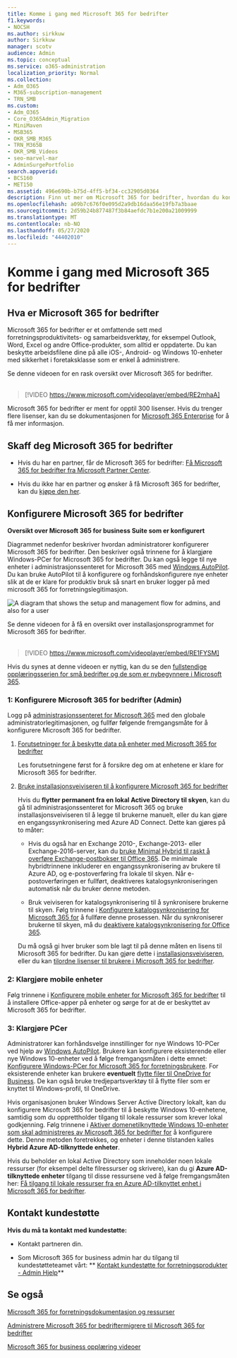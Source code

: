 ```yaml
---
title: Komme i gang med Microsoft 365 for bedrifter
f1.keywords:
- NOCSH
ms.author: sirkkuw
author: Sirkkuw
manager: scotv
audience: Admin
ms.topic: conceptual
ms.service: o365-administration
localization_priority: Normal
ms.collection:
- Adm_O365
- M365-subscription-management
- TRN_SMB
ms.custom:
- Adm_O365
- Core_O365Admin_Migration
- MiniMaven
- MSB365
- OKR_SMB_M365
- TRN_M365B
- OKR_SMB_Videos
- seo-marvel-mar
- AdminSurgePortfolio
search.appverid:
- BCS160
- MET150
ms.assetid: 496e690b-b75d-4ff5-bf34-cc32905d0364
description: Finn ut mer om Microsoft 365 for bedrifter, hvordan du konfigurerer det og hvordan du klargjør brukernes enheter og PCer for å sikre at de er beskyttet av Microsoft 365 for bedrifter.
ms.openlocfilehash: a09b7c676f0e095d2a9db16daa56e19fb7a3baae
ms.sourcegitcommit: 2d59b24b877487f3b84aefdc7b1e200a21009999
ms.translationtype: MT
ms.contentlocale: nb-NO
ms.lasthandoff: 05/27/2020
ms.locfileid: "44402010"
---
```

# <a name="get-started-with-microsoft-365-for-business"></a>Komme i gang med Microsoft 365 for bedrifter

## <a name="what-is-microsoft-365-for-business"></a>Hva er Microsoft 365 for bedrifter

Microsoft 365 for bedrifter er et omfattende sett med forretningsproduktivitets- og samarbeidsverktøy, for eksempel Outlook, Word, Excel og andre Office-produkter, som alltid er oppdaterte. Du kan beskytte arbeidsfilene dine på alle iOS-, Android- og Windows 10-enheter med sikkerhet i foretaksklasse som er enkel å administrere.

Se denne videoen for en rask oversikt over Microsoft 365 for bedrifter.<br><br>

> [!VIDEO https://www.microsoft.com/videoplayer/embed/RE2mhaA] 
  
Microsoft 365 for bedrifter er ment for opptil 300 lisenser. Hvis du trenger flere lisenser, kan du se dokumentasjonen for [Microsoft 365 Enterprise](https://go.microsoft.com/fwlink/p/?linkid=860986) for å få mer informasjon. 
  
## <a name="get-microsoft-365-for-business"></a>Skaff deg Microsoft 365 for bedrifter

- Hvis du har en partner, får de Microsoft 365 for bedrifter: [Få Microsoft 365 for bedrifter fra Microsoft Partner Center](get-microsoft-365-business.md).
    
- Hvis du ikke har en partner og ønsker å få Microsoft 365 for bedrifter, kan du [kjøpe den her](https://www.microsoft.com/microsoft-365/business).
    
## <a name="set-up-microsoft-365-for-business"></a>Konfigurere Microsoft 365 for bedrifter

 **Oversikt over Microsoft 365 for business Suite som er konfigurert**
  
Diagrammet nedenfor beskriver hvordan administratorer konfigurerer Microsoft 365 for bedrifter. Den beskriver også trinnene for å klargjøre Windows-PCer for Microsoft 365 for bedrifter. Du kan også legge til nye enheter i administrasjonssenteret for Microsoft 365 med [Windows AutoPilot](add-autopilot-devices-and-profile.md). Du kan bruke AutoPilot til å konfigurere og forhåndskonfigurere nye enheter slik at de er klare for produktiv bruk så snart en bruker logger på med microsoft 365 for forretningslegitimasjon.
  
![A diagram that shows the setup and management flow for admins, and also for a user](../media/249f81fc-7e79-44c7-8425-3a0b7b651c3b.png)

Se denne videoen for å få en oversikt over installasjonsprogrammet for Microsoft 365 for bedrifter.<br><br>

> [!VIDEO https://www.microsoft.com/videoplayer/embed/RE1FYSM] 

Hvis du synes at denne videoen er nyttig, kan du se den [fullstendige opplæringsserien for små bedrifter og de som er nybegynnere i Microsoft 365](https://support.office.com/article/6ab4bbcd-79cf-4000-a0bd-d42ce4d12816).

  
### <a name="1-set-up-microsoft-365-for-business-admin"></a>1: Konfigurere Microsoft 365 for bedrifter (Admin)

Logg på [administrasjonssenteret for Microsoft 365](https://portal.office.com/adminportal/home) med den globale administratorlegitimasjonen, og fullfør følgende fremgangsmåte for å konfigurere Microsoft 365 for bedrifter. 
  
1. [Forutsetninger for å beskytte data på enheter med Microsoft 365 for bedrifter](pre-requisites-for-data-protection.md)
    
    Les forutsetningene først for å forsikre deg om at enhetene er klare for Microsoft 365 for bedrifter.
    
2. [Bruke installasjonsveiviseren til å konfigurere Microsoft 365 for bedrifter](set-up.md)
    
    Hvis du **flytter permanent fra en lokal Active Directory til skyen**, kan du gå til administrasjonssenteret for Microsoft 365 og bruke installasjonsveiviseren til å legge til brukerne manuelt, eller du kan gjøre en engangssynkronisering med Azure AD Connect. Dette kan gjøres på to måter: 
    
    - Hvis du også har en Exchange 2010-, Exchange-2013- eller Exchange-2016-server, kan du [bruke Minimal Hybrid til raskt å overføre Exchange-postbokser til Office 365](https://docs.microsoft.com/Exchange/mailbox-migration/use-minimal-hybrid-to-quickly-migrate). De minimale hybridtrinnene inkluderer en engangssynkronisering av brukere til Azure AD, og e-postoverføring fra lokale til skyen. Når e-postoverføringen er fullført, deaktiveres katalogsynkroniseringen automatisk når du bruker denne metoden.
    
    - Bruk veiviseren for katalogsynkronisering til å synkronisere brukerne til skyen. Følg trinnene i [Konfigurere katalogsynkronisering for Microsoft 365 for](https://docs.microsoft.com/office365/enterprise/set-up-directory-synchronization) å fullføre denne prosessen. Når du synkroniserer brukerne til skyen, må du [deaktivere katalogsynkronisering for Office 365](https://docs.microsoft.com/office365/enterprise/turn-off-directory-synchronization).
    
    Du må også gi hver bruker som ble lagt til på denne måten en lisens til Microsoft 365 for bedrifter. Du kan gjøre dette i [installasjonsveiviseren,](set-up.md) eller du kan [tilordne lisenser til brukere i Microsoft 365 for bedrifter](https://docs.microsoft.com/microsoft-365/admin/add-users/add-users).
    
### <a name="2-prepare-mobile-devices"></a>2: Klargjøre mobile enheter

Følg trinnene i [Konfigurere mobile enheter for Microsoft 365 for bedrifter](set-up-mobile-devices.md) til å installere Office-apper på enheter og sørge for at de er beskyttet av Microsoft 365 for bedrifter. 
  
### <a name="3-prepare-pcs"></a>3: Klargjøre PCer

Administratorer kan forhåndsvelge innstillinger for nye Windows 10-PCer ved hjelp av [Windows AutoPilot](add-autopilot-devices-and-profile.md). Brukere kan konfigurere eksisterende eller nye Windows 10-enheter ved å følge fremgangsmåten i dette emnet: [Konfigurere Windows-PCer for Microsoft 365 for forretningsbrukere](set-up-windows-devices.md). For eksisterende enheter kan brukere **eventuelt** [flytte filer til OneDrive for Business](move-files-to-onedrive.md). De kan også bruke tredjepartsverktøy til å flytte filer som er knyttet til Windows-profil, til OneDrive.
  
Hvis organisasjonen bruker Windows Server Active Directory lokalt, kan du konfigurere Microsoft 365 for bedrifter til å beskytte Windows 10-enhetene, samtidig som du opprettholder tilgang til lokale ressurser som krever lokal godkjenning. Følg trinnene i [Aktiver domenetilknyttede Windows 10-enheter som skal administreres av Microsoft 365 for bedrifter for](manage-windows-devices.md) å konfigurere dette. Denne metoden foretrekkes, og enheter i denne tilstanden kalles **Hybrid Azure AD-tilknyttede enheter**. 
  
Hvis du beholder en lokal Active Directory som inneholder noen lokale ressurser (for eksempel delte filressurser og skrivere), kan du gi **Azure AD-tilknyttede enheter** tilgang til disse ressursene ved å følge fremgangsmåten her: [Få tilgang til lokale ressurser fra en Azure AD-tilknyttet enhet i Microsoft 365 for bedrifter](access-resources.md).
  
  
## <a name="contact-support"></a>Kontakt kundestøtte

 **Hvis du må ta kontakt med kundestøtte:**
  
- Kontakt partneren din.
    
- Som Microsoft 365 for business admin har du tilgang til kundestøtteteamet vårt: ** [Kontakt kundestøtte for forretningsprodukter - Admin Hjelp](https://docs.microsoft.com/microsoft-365/admin/contact-support-for-business-products)**
    
## <a name="see-also"></a>Se også

[Microsoft 365 for forretningsdokumentasjon og ressurser](https://go.microsoft.com/fwlink/p/?linkid=853701)
  
[Administrere Microsoft 365 for bedrifter](manage.md)[migrere til Microsoft 365 for bedrifter](migrate-to-microsoft-365-business.md)

[Microsoft 365 for business opplæring videoer](https://support.office.com/article/6ab4bbcd-79cf-4000-a0bd-d42ce4d12816) 
